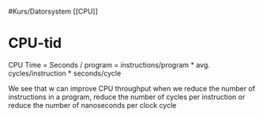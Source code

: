 #Kurs/Datorsystem 
[[CPU]]
# CPU-tid
CPU Time = Seconds / program = instructions/program * avg. cycles/instruction * seconds/cycle

We see that w can improve CPU throughput when we reduce the number of instructions in a program, reduce the number of cycles per instruction or reduce the number of nanoseconds per clock cycle